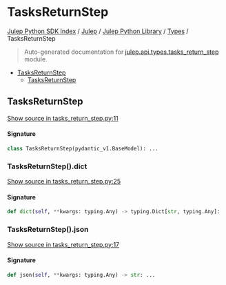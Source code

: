 # TasksReturnStep

[Julep Python SDK Index](../../../README.md#julep-python-sdk-index) / [Julep](../../index.md#julep) / [Julep Python Library](../index.md#julep-python-library) / [Types](./index.md#types) / TasksReturnStep

> Auto-generated documentation for [julep.api.types.tasks_return_step](../../../../../../../julep/api/types/tasks_return_step.py) module.

- [TasksReturnStep](#tasksreturnstep)
  - [TasksReturnStep](#tasksreturnstep-1)

## TasksReturnStep

[Show source in tasks_return_step.py:11](../../../../../../../julep/api/types/tasks_return_step.py#L11)

#### Signature

```python
class TasksReturnStep(pydantic_v1.BaseModel): ...
```

### TasksReturnStep().dict

[Show source in tasks_return_step.py:25](../../../../../../../julep/api/types/tasks_return_step.py#L25)

#### Signature

```python
def dict(self, **kwargs: typing.Any) -> typing.Dict[str, typing.Any]: ...
```

### TasksReturnStep().json

[Show source in tasks_return_step.py:17](../../../../../../../julep/api/types/tasks_return_step.py#L17)

#### Signature

```python
def json(self, **kwargs: typing.Any) -> str: ...
```